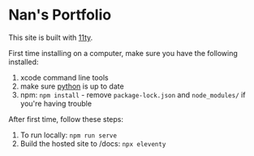 # Nan's Portfolio

This site is built with [11ty](https://www.11ty.dev/). 

First time installing on a computer, make sure you have the following installed: 

1. xcode command line tools
2. make sure [python](https://www.python.org/downloads/) is up to date
3. npm: `npm install` - remove `package-lock.json` and `node_modules/` if you're having trouble

After first time, follow these steps: 

1. To run locally: `npm run serve`
2. Build the hosted site to /docs: `npx eleventy`

